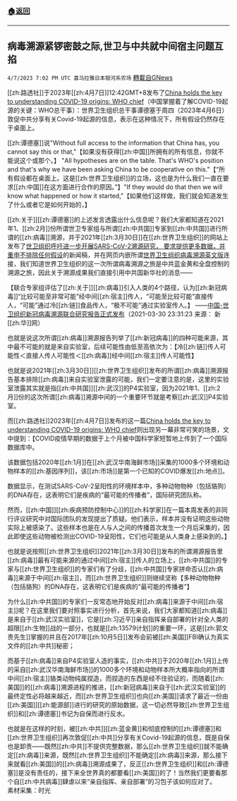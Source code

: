 ###  [:house:返回](README.md)
---


## 病毒溯源紧锣密鼓之际,世卫与中共就中间宿主问题互掐
`4/7/2023 7:02 PM UTC 喜马拉雅日本银河系农场` [轉載自GNews](https://gnews.org/articles/1078486)

         

[[zh:路透社]]于2023年[[zh:4月7日]]12:42GMT+8发布了[China holds the key to understanding COVID-19 origins: WHO chief](https://www.reuters.com/world/china-holds-key-understanding-covid-19-origins-who-chief-2023-04-06/)（中国掌握着了解COVID-19起源的关键：WHO总干事）：世界卫生组织总干事谭德塞于周四（2023年4月6日）敦促中共分享有关Covid-19起源的信息，表示在这种情况下，所有假设仍然存在于桌面上。

[[zh:谭德塞]]说"Without full access to the information that China has, you cannot say this or that,"【如果没有获得[[zh:中国]]所拥有的所有信息，你就不能说这个或那个。】 "All hypotheses are on the table. That's WHO's position and that's why we have been asking China to be cooperative on this."【“所有假设都在桌面上。这是[[zh:世界卫生组织]]的立场，这也是为什么我们一直在要求[[zh:中国]]在这方面进行合作的原因。”】"If they would do that then we will know what happened or how it started,"【如果他们这样做，我们就会知道发生了什么或者它是如何开始的，】

[[zh:关于]][[zh:谭德塞]]的上述发言透露出什么信息呢？我们大家都知道在2021年1、[[zh:2月]]份所谓世卫专家组与所谓[[zh:中共国]]专家到[[zh:中共国]]进行所谓的[[zh:病毒]]溯源，并于2021年[[zh:3月30日]]在[[zh:世界卫生组织]]的网站上发布了[世卫组织呼吁进一步开展SARS-CoV-2溯源研究， 要求提供更多数据，并重申不排除任何假设](https://www.who.int/zh/news/item/30-03-2021-who-calls-for-further-studies-data-on-origin-of-sars-cov-2-virus-reiterates-that-all-hypotheses-remain-open)的新闻稿，并在网页内嵌所谓[世界卫生组织病毒溯源英文版](https://www.who.int/docs/default-source/coronaviruse/who-convened-global-study-of-origins-of-sars-cov-2-china-part-joint-report.pdf?sfvrsn=7f341eaf_10)连接，我们知道世界卫生组织的这一次所谓病毒溯源之旅是中共蓝金黄和全盘控制的溯源之旅，因此关于溯源成果我们直接引用中共国新华社的消息——

【联合专家组评估了[[zh:关于]][[zh:病毒]]引入人类的4个路径，认为[[zh:新冠病毒]]“比较可能至非常可能”经中间[[zh:宿主]]传人，“可能至比较可能”直接传人，“可能”通过冷[[zh:链]]食品传人，“极不可能”通过实验室传人。】 ——[中国-世卫组织新冠病毒溯源联合研究报告正式发布](http://www.xinhuanet.com/world/2021-03/30/c_1127275210.htm)（2021-03-30 23:31:23 来源： 新[[zh:华]]网）

也就是说这次所谓[[zh:病毒]]溯源报告列举了[[zh:新冠病毒]]的四种可能来源，其中最不可能的就是来自实验室，后续可能性由低至高依次为：【冷[[zh:链]]传人可能性＜直接人传人可能性＜[[zh:病毒]]经中间[[zh:宿主]]传人可能性】

也就是说2021年[[zh:3月30日]][[zh:世界卫生组织]]发布的所谓[[zh:病毒]]溯源报告基本排除[[zh:病毒]]来自实验室泄露的可能，我们一定要注意的是，这里的实验室泄露其实就是指[[zh:中共国]][[zh:武汉]]的P4实验室，因为2021年1、[[zh:2月]]份的这次所谓[[zh:病毒]]溯源中间的一个重要环节就是考察[[zh:武汉]]P4实验室。

而[[zh:路透社]]2023年[[zh:4月7日]]发布的这一篇[China holds the key to understanding COVID-19 origins: WHO chief](https://www.reuters.com/world/china-holds-key-understanding-covid-19-origins-who-chief-2023-04-06/)则出现另一幕非常可笑的场景，文中提到：【COVID疫情早期的数据于上个月被中国科学家短暂地上传到了一个国际数据库中。

该数据包括2020年[[zh:1月]]在[[zh:武汉华南海鲜市场]]采集的1000多个环境和动物样本的[[zh:基因序列]]，该[[zh:市场]]是第一个已知的COVID爆发[[zh:地点]]。

数据显示，在测试SARS-CoV-2呈阳性的环境样本中，多种动物物种（包括貉狗）的DNA存在，这表明它们是疾病的“最可能的传播者”，国际研究团队称。

然而，[[zh:中国]][[zh:疾病预防控制中心]]的[[zh:科学家]]在一篇本周发表的非同行评议研究中对国际团队的发现提出了质疑。他们表示，样本并没有证明这些动物实际上被感染了。这些样本也是在人与人之间的传播首次发生一个月后采集的，因此即使这些动物被检测出COVID-19呈阳性，它们也可能是从人类身上感染到的。】

也就是说按照[[zh:世界卫生组织]]2021年[[zh:3月30日]]发布的所谓溯源报告里[[zh:病毒]]最有可能来源的通过中间[[zh:宿主]]传人的立场上，[[zh:中共国]]的专家与[[zh:世界卫生组织]]的专家们有了分歧，[[zh:中共国]]专家拼命否认[[zh:病毒]]来源于中间[[zh:宿主]]，而[[zh:世界卫生组织]]则继续坚称【多种动物物种（包括貉狗）的DNA存在，这表明它们是疾病的“最可能的传播者”】

为什么[[zh:中共国]]的专家们一反常态地开始反对[[zh:病毒]]来源于中间[[zh:宿主]]呢？在这里我们要对照事实进行分析，首先来说，我们大家都知道[[zh:病毒]]是来自于[[zh:武汉实验室]]，它是[[zh:习近平]]亲自指挥亲自部署的针对全人类的超限[[zh:生物]]战的一部分，也就是[[zh:13579计划]]的重要一环，这是[[zh:郭文贵先生]]掌握的并且在2017年[[zh:10月5日]]发布会前被[[zh:美国]]FBI确认为真实文件的[[zh:中共]]秘密；

而基于[[zh:病毒]]来自P4实验室人造的事实，[[zh:中共]]于2020年[[zh:1月]]上传的采自[[zh:武汉华南海鲜市场]]的1000多个环境和动物样本所大概率指向的所谓中间[[zh:宿主]]貉类动物纯属捏造，而捏造的东西是经不住验证的，而随着[[zh:美国]]的[[zh:病毒]]溯源进程的推进，[[zh:新冠病毒]]来自于[[zh:武汉实验室]]的最终定性必将越来越近，而[[zh:世界卫生组织]]也向[[zh:美国]]请求了最近一份由[[zh:美国]][[zh:能源部]]进行的研究的原始数据，这一切必然导致[[zh:世界卫生组织]]和[[zh:谭德塞]]书记为自保而进行反水。

也就是在这样的时刻，被[[zh:中共]][[zh:蓝金黄]]和彻底控制的[[zh:谭德塞]]和[[zh:世界卫生组织]]再次敦促[[zh:中共]]分享有关Covid-19起源的信息，既是自保也是卸责——既然[[zh:中共]]不提供完整数据，那么[[zh:世界卫生组织]]就不能确定[[zh:病毒]]来源，既然[[zh:世界卫生组织]]不能确定[[zh:病毒]]来源，那么接下来就看[[zh:美国]]的[[zh:病毒]]溯源成果了，反正[[zh:世界卫生组织]]和[[zh:谭德塞]]是没有责任的，接下来全世界真的都要看[[zh:美国]]的了！当然我们更要看那个自[[zh:中共病毒]]肆虐以来“亲自指挥、亲自部署”的习包子该如何应对了。  
素材采集：时光
